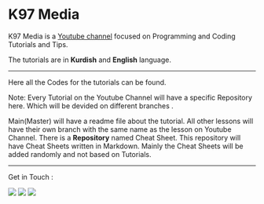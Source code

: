 # K97 Media

K97 Media is a [Youtube channel](https://www.youtube.com/channel/UC9j6pieJxlXmpq0k7kV1VDg) focused on Programming and Coding Tutorials and Tips.

The tutorials are in **Kurdish** and **English** language.

-----------------------------------------------------

Here all the Codes for the tutorials can be found.


Note:
Every Tutorial on the Youtube Channel will have a specific Repository here. Which will be devided on different branches .

Main(Master) will have a readme file about the tutorial.
All other lessons will have their own branch with the same name as the lesson on Youtube Channel.
There is a **Repository** named Cheat Sheet. This repository will have Cheat Sheets written in Markdown. Mainly the Cheat Sheets will be added randomly and not based on Tutorials.

----------------------------------------

Get in Touch :

[<img src="https://img.shields.io/badge/Twitter-1DA1F2?style=for-the-badge&logo=twitter&logoColor=white"/><img>](https://twitter.com/K97Media?s=09)
 [<img src="https://img.shields.io/badge/Instagram-E4405F?style=for-the-badge&logo=instagram&logoColor=white"/><img>](https://www.instagram.com/k97media/?igshid=1f5uecjm3zoau)
 [<img src="https://img.shields.io/badge/YouTube-FF0000?style=for-the-badge&logo=youtube&logoColor=white"/><img>](https://www.youtube.com/channel/UC9j6pieJxlXmpq0k7kV1VDg)
